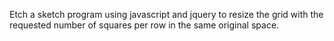 Etch a sketch program using javascript and jquery to resize the grid with the requested number of squares per row in the same original space.
